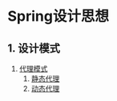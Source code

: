 #  Spring设计思想

## 1. 设计模式

1. [代理模式](./src/main/java/cumt/tj/learn/designpattern/proxy)
    1. [静态代理](./src/main/java/cumt/tj/learn/designpattern/proxy/StaticProxy.java)
    2. [动态代理](./src/main/java/cumt/tj/learn/designpattern/proxy/DynamicProxy.java)
